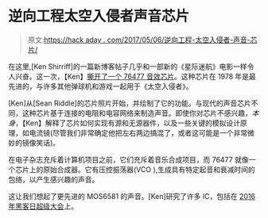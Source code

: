 # 逆向工程太空入侵者声音芯片

> 原文:[https://hack aday . com/2017/05/06/逆向工程-太空入侵者-声音-芯片/](https://hackaday.com/2017/05/06/reverse-engineering-space-invaders-sound-chip/)

在这里,[Ken Shirriff]的一篇新博客帖子几乎和一部新的《星际迷航》电影一样令人兴奋。这一次，【Ken】[撕开了一个 76477 音效芯片](http://www.righto.com/2017/04/reverse-engineering-76477-space.html)。这种芯片在 1978 年是最先进的，与许多其他弹球机和游戏一起用于《太空入侵者》。

[Ken]从[Sean Riddle]的芯片照片开始，并绘制了它的功能。与现代的声音芯片不同，这种芯片基于连接的电阻和电容网络来制造声音。即使你对芯片不感兴趣，*本身*，【Ken】解释了芯片如何实现有源和无源器件，以及一些关键的模拟设计原理，如电流镜(尽管我们非常确定他把左右两边搞混了，或者这可能是一个非常微妙的镜像笑话)。

在电子杂志充斥着计算机项目之前，它们充斥着音乐合成项目，而 76477 就像一个芯片上的原始合成器。它有压控振荡器(VCO ),生成具有特定起音和衰减时间的包络，以产生感兴趣的声音。

这让我们想起了更先进的 MOS6581 的声音。[Ken]研究了许多 IC，包括在 [2016 年黑客日超级大会](https://hackaday.com/2016/12/27/ken-shirriff-takes-us-inside-the-ic-for-fun/)上。